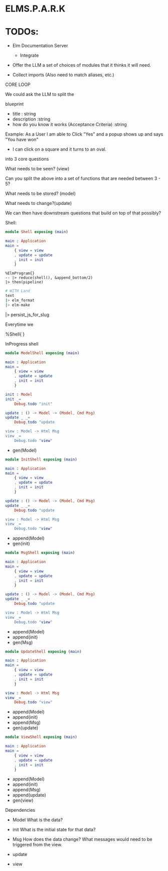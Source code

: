 # ELMS.P.A.R.K

# TODOs:

- Elm Documentation Server
  - Integrate

- Offer the LLM a set of choices of modules that it thinks it will need.
- Collect imports (Also need to match aliases, etc.)


CORE LOOP

We could ask the LLM to split the 

blueprint

- title : string
- description :string
- how do you know it works (Acceptance Criteria) :string


Example: As a User I am able to Click "Yes" and a popup shows up and says "You have won"

- I can click on a square and it turns to an oval.


into 3 core questions

What needs to be seen? (view) 

Can you split the above into a set of functions that are needed between 3 - 5?

What needs to be stored? (model) 

What needs to change?(update)


We can then have downstream questions that build on top of that possibly? 



Shell:

```elm
module Shell exposing (main)

main : Application
main =
    { view = view
    , update = update
    , init = init
    }
```

```elixit
%ElmProgram{}
-- |> reduce(shell(), &append_bottom/2)
|> then(pipeline)
```

```bash
# WITH Land
text
|> elm_format
|> elm-make
```

|> persist_js_for_slug


Everytime we 

%Shell{
}


InProgress shell

```elm
module ModelShell exposing (main)

main : Application
main =
    { view = view
    , update = update
    , init = init
    }

init : Model
init _=
    Debug.todo "init"

update : () -> Model -> (Model, Cmd Msg)
update _ _=
    Debug.todo "update

view : Model -> Html Msg
view _=
    Debug.todo "view"
```
- gen(Model)


```elm
module InitShell exposing (main)

main : Application
main =
    { view = view
    , update = update
    , init = init
    }

update : () -> Model -> (Model, Cmd Msg)
update _ _=
    Debug.todo "update

view : Model -> Html Msg
view _=
    Debug.todo "view"
```
- append(Model)
- gen(init)


```elm
module MsgShell exposing (main)

main : Application
main =
    { view = view
    , update = update
    , init = init
    }

update : () -> Model -> (Model, Cmd Msg)
update _ _=
    Debug.todo "update

view : Model -> Html Msg
view _=
    Debug.todo "view"
```
- append(Model)
- append(init)
- gen(Msg)

```elm
module UpdateShell exposing (main)

main : Application
main =
    { view = view
    , update = update
    , init = init
    }

view : Model -> Html Msg
view _=
    Debug.todo "view"
```
- append(Model)
- append(init)
- append(Msg)
- gen(update)


```elm
module ViewShell exposing (main)

main : Application
main =
    { view = view
    , update = update
    , init = init
    }
```
- append(Model)
- append(init)
- append(Msg)
- append(update)
- gen(view)


Dependencies

- Model
What is the data?
- init
What is the initial state for that data?
- Msg
How does the data change? What messages would need to be triggered from the view.

- update
- view

